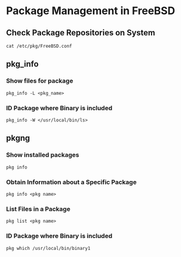 # Package Management in FreeBSD

## Check Package Repositories on System

```
cat /etc/pkg/FreeBSD.conf
```

## pkg_info

### Show files for package

```
pkg_info -L <pkg_name>
```

### ID Package where Binary is included

```
pkg_info -W </usr/local/bin/ls>
```

## pkgng

### Show installed packages

```
pkg info
```

### Obtain Information about a Specific Package

```
pkg info <pkg name>
```

### List Files in a Package

```
pkg list <pkg name>
```

### ID Package where Binary is included

```
pkg which /usr/local/bin/binary1
```